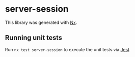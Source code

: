 # server-session

This library was generated with [Nx](https://nx.dev).

## Running unit tests

Run `nx test server-session` to execute the unit tests via [Jest](https://jestjs.io).
